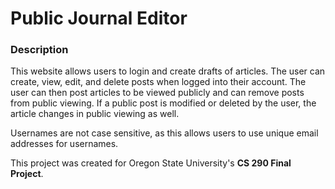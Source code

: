 # Public Journal Editor

### Description
This website allows users to login and create drafts of articles. The user can create, view, edit, and delete posts when logged
into their account. The user can then post articles to be viewed publicly and can remove posts from public viewing. If a public
post is modified or deleted by the user, the article changes in public viewing as well.

Usernames are not case sensitive, as this allows users to use unique email addresses for usernames.

This project was created for Oregon State University's **CS 290 Final Project**.
